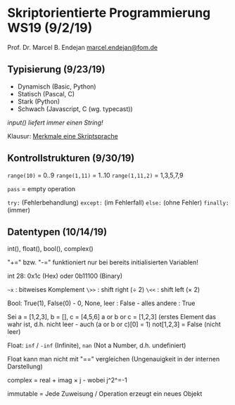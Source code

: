 # Skriptorientierte Programmierung WS19 (9/2/19)

Prof. Dr. Marcel B. Endejan
[marcel.endejan@fom.de](mailto:marcel.endejan@fom.de)

## Typisierung (9/23/19)

- Dynamisch (Basic, Python)
- Statisch (Pascal, C)
- Stark (Python)
- Schwach (Javascript, C (wg. typecast))

*input() liefert immer einen String!*

Klausur: [Merkmale eine Skriptsprache](https://www.seo-analyse.com/seo-lexikon/s/scriptsprache/)

## Kontrollstrukturen (9/30/19)

`range(10)` = 0..9
`range(1,11)` = 1..10
`range(1,11,2)` = 1,3,5,7,9

`pass` = empty operation

`try:` (Fehlerbehandlung)
`except:` (im Fehlerfall)
`else:` (ohne Fehler)
`finally:` (immer)

## Datentypen (10/14/19)

int(), float(), bool(), complex()

"+=" bzw. "-=" funktioniert nur bei bereits initialisierten Variablen!

int 28: 0x1c (Hex) oder 0b11100 (Binary) 

`~x` : bitweises Komplement
`\>>` : shift right (&divide; 2)
`\<<` : shift left (&times; 2)

Bool: True(1), False(0) - 0, None, leer : False - alles andere : True

Sei a = [1,2,3], b = [], c = [4,5,6]
a or b or c = [1,2,3] (erstes Element das wahr ist, d.h. nicht leer - auch (a or b or c)[0] = 1)
not[1,2,3] = False (nicht leer)

Float: `inf` / `-inf` (Infinite), `nan` (Not a Number, d.h. undefiniert)

Float kann man nicht mit "==" vergleichen (Ungenauigkeit in der internen Darstellung)

complex = real + imag &times; j - wobei j^2^=-1

immutable = Jede Zuweisung / Operation erzeugt ein neues Objekt
 
<!--stackedit_data:
eyJoaXN0b3J5IjpbMTQ1NjMzNzcyNSw0OTUzMTE4NTUsLTE1OD
U2NzkzMSwtNjY4OTAwNzc5LDcwODkwMTYwNiwtNjY4NjYyNDU5
LDczMDk5ODExNl19
-->